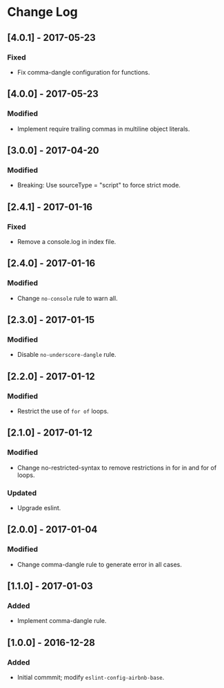 # Change Log

## [4.0.1] - 2017-05-23

### Fixed
- Fix comma-dangle configuration for functions.


## [4.0.0] - 2017-05-23

### Modified
- Implement require trailing commas in multiline object literals.


## [3.0.0] - 2017-04-20

### Modified
- Breaking: Use sourceType = "script" to force strict mode.


## [2.4.1] - 2017-01-16

### Fixed
- Remove a console.log in index file.


## [2.4.0] - 2017-01-16

### Modified
- Change `no-console` rule to warn all.


## [2.3.0] - 2017-01-15

### Modified
- Disable `no-underscore-dangle` rule.


## [2.2.0] - 2017-01-12

### Modified
- Restrict the use of `for of` loops.


## [2.1.0] - 2017-01-12

### Modified
- Change no-restricted-syntax to remove restrictions in for in and for of loops.

### Updated
- Upgrade eslint.


## [2.0.0] - 2017-01-04

### Modified
- Change comma-dangle rule to generate error in all cases.


## [1.1.0] - 2017-01-03

### Added
- Implement comma-dangle rule.


## [1.0.0] - 2016-12-28

### Added
 - Initial commmit; modify `eslint-config-airbnb-base`.
